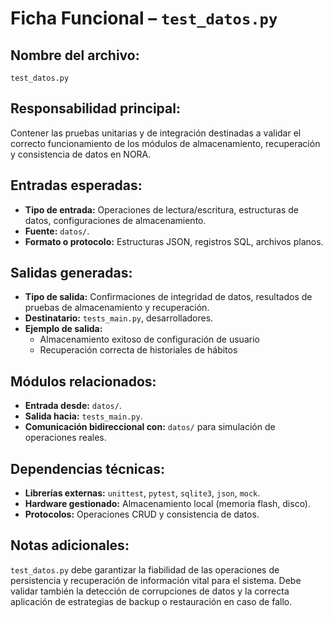 # Ficha Funcional – `test_datos.py`

## Nombre del archivo:
`test_datos.py`

## Responsabilidad principal:
Contener las pruebas unitarias y de integración destinadas a validar el correcto funcionamiento de los módulos de almacenamiento, recuperación y consistencia de datos en NORA.

## Entradas esperadas:
- **Tipo de entrada:** Operaciones de lectura/escritura, estructuras de datos, configuraciones de almacenamiento.
- **Fuente:** `datos/`.
- **Formato o protocolo:** Estructuras JSON, registros SQL, archivos planos.

## Salidas generadas:
- **Tipo de salida:** Confirmaciones de integridad de datos, resultados de pruebas de almacenamiento y recuperación.
- **Destinatario:** `tests_main.py`, desarrolladores.
- **Ejemplo de salida:**
  - Almacenamiento exitoso de configuración de usuario
  - Recuperación correcta de historiales de hábitos

## Módulos relacionados:
- **Entrada desde:** `datos/`.
- **Salida hacia:** `tests_main.py`.
- **Comunicación bidireccional con:** `datos/` para simulación de operaciones reales.

## Dependencias técnicas:
- **Librerías externas:** `unittest`, `pytest`, `sqlite3`, `json`, `mock`.
- **Hardware gestionado:** Almacenamiento local (memoria flash, disco).
- **Protocolos:** Operaciones CRUD y consistencia de datos.

## Notas adicionales:
`test_datos.py` debe garantizar la fiabilidad de las operaciones de persistencia y recuperación de información vital para el sistema. Debe validar también la detección de corrupciones de datos y la correcta aplicación de estrategias de backup o restauración en caso de fallo.